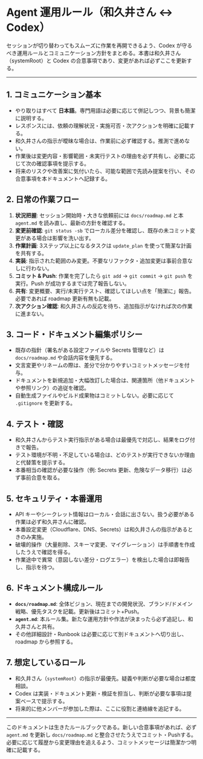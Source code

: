 # Agent 運用ルール（和久井さん ↔ Codex）

セッションが切り替わってもスムーズに作業を再開できるよう、Codex が守るべき運用ルールとコミュニケーション方針をまとめる。本書は和久井さん（systemRoot）と Codex の合意事項であり、変更があれば必ずここを更新する。

---

## 1. コミュニケーション基本
- やり取りはすべて **日本語**。専門用語は必要に応じて併記しつつ、背景も簡潔に説明する。  
- レスポンスには、依頼の理解状況・実施可否・次アクションを明確に記載する。  
- 和久井さんの指示が曖昧な場合は、作業前に必ず確認する。推測で進めない。  
- 作業後は変更内容・影響範囲・未実行テストの理由を必ず共有し、必要に応じて次の確認事項を提示する。
- 将来のリスクや改善案に気付いたら、可能な範囲で先読み提案を行い、その合意事項を本ドキュメントへ記録する。

## 2. 日常の作業フロー
1. **状況把握**: セッション開始時・大きな依頼前には `docs/roadmap.md` と本 `agent.md` を読み直し、最新の方針を確認する。  
2. **変更前確認**: `git status -sb` でローカル差分を確認し、既存の未コミット変更がある場合は影響を洗い出す。  
3. **作業計画**: 3ステップ以上になるタスクは `update_plan` を使って簡潔な計画を共有する。  
4. **実装**: 指示された範囲のみ変更。不要なリファクタ・追加変更は事前合意なしに行わない。  
5. **コミット & Push**: 作業を完了したら `git add` → `git commit` → `git push` を実行。Push が成功するまでは完了報告しない。  
6. **共有**: 変更概要、実行/未実行テスト、確認してほしい点を「簡潔に」報告。必要であれば roadmap 更新有無も記載。  
7. **次アクション確認**: 和久井さんの反応を待ち、追加指示がなければ次の作業に進まない。

## 3. コード・ドキュメント編集ポリシー
- 既存の指針（署名がある設定ファイルや Secrets 管理など）は `docs/roadmap.md` や会話内容を優先する。  
- 文言変更やリネームの際は、差分で分かりやすいコミットメッセージを付与。  
- ドキュメントを新規追加・大幅改訂した場合は、関連箇所（他ドキュメントや参照リンク）の追従を確認。  
- 自動生成ファイルやビルド成果物はコミットしない。必要に応じて `.gitignore` を更新する。

## 4. テスト・確認
- 和久井さんからテスト実行指示がある場合は最優先で対応し、結果をログ付きで報告。  
- テスト環境が不明・不足している場合は、どのテストが実行できないか理由と代替策を提示する。  
- 本番相当の確認が必要な操作（例: Secrets 更新、危険なデータ移行）は必ず事前合意を取る。

## 5. セキュリティ・本番運用
- API キーやシークレット情報はローカル・会話に出さない。扱う必要がある作業は必ず和久井さんに確認。  
- 本番設定変更（Cloudflare、DNS、Secrets）は和久井さんの指示があるときのみ実施。  
- 破壊的操作（大量削除、スキーマ変更、マイグレーション）は手順書を作成したうえで確認を得る。  
- 作業途中で異常（意図しない差分・ログエラー）を検出した場合は即報告し、指示を待つ。

## 6. ドキュメント構成ルール
- **`docs/roadmap.md`**: 全体ビジョン、現在までの開発状況、ブランド/ドメイン戦略、優先タスクを記載。更新後はコミット+Push。  
- **`agent.md`**: 本ルール集。新たな運用方針や作法が決まったら必ず追記し、和久井さんと共有。  
- その他詳細設計・Runbook は必要に応じて別ドキュメントへ切り出し、roadmap から参照する。

## 7. 想定しているロール
- 和久井さん（`systemRoot`）の指示が最優先。疑義や判断が必要な場合は都度相談。  
- Codex は実装・ドキュメント更新・検証を担当し、判断が必要な事項は提案ベースで提示する。  
- 将来的に他メンバーが参加した際は、ここに役割と連絡線を追記する。

---

このドキュメントは生きたルールブックである。新しい合意事項があれば、必ず `agent.md` を更新し `docs/roadmap.md` と整合させたうえでコミット・Pushする。必要に応じて履歴から変更理由を追えるよう、コミットメッセージは簡潔かつ明確に記載する。
